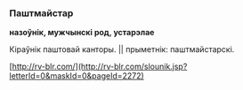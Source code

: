 ### Паштмайстар
**назоўнік, мужчынскі род, устарэлае**

Кіраўнік паштовай канторы. || прыметнік: паштмайстарскі.

<a rel="author">[http://rv-blr.com/](http://rv-blr.com/slounik.jsp?letterId=0&maskId=0&pageId=2272)</a>
